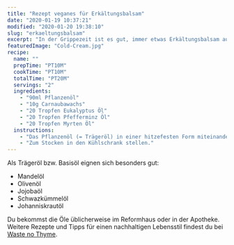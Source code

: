 ```yaml
---
title: "Rezept veganes für Erkältungsbalsam"
date: "2020-01-19 10:37:21"
modified: "2020-01-20 19:38:10"
slug: "erkaeltungsbalsam"
excerpt: "In der Grippezeit ist es gut, immer etwas Erkältungsbalsam auf Vorrat zu haben. Ein Basisöl, gemischt mit Carnaubwachs und ätherischen Ölen gemischt und schon hast du deinen DIY Balsam. "
featuredImage: "Cold-Cream.jpg"
recipe:
  name: ""
  prepTime: "PT10M"
  cookTime: "PT10M"
  totalTime: "PT20M"
  servings: "2"
  ingredients:
    - "90ml Pflanzenöl"
    - "10g Carnaubawachs"
    - "20 Tropfen Eukalyptus Öl"
    - "20 Tropfen Pfefferminz Öl"
    - "20 Tropfen Myrten Öl"
  instructions:
    - "Das Pflanzenöl (= Trägeröl) in einer hitzefesten Form miteinander vermischen und beides zusammen über dem Wasserbad vorsichtig schmelzen. Gut verrühren und vom Herd nehmen. Danach die ätherischen Öle zugeben und in saubere Tiegel oder Gläser füllen."
    - "Zum Stocken in den Kühlschrank stellen."
---
```


Als Trägeröl bzw. Basisöl eignen sich besonders gut:

*   Mandelöl
*   Olivenöl
*   Jojobaöl
*   Schwazkümmelöl
*   Johanniskrautöl

Du bekommst die Öle üblicherweise im Reformhaus oder in der Apotheke. Weitere Rezepte und Tipps für einen nachhaltigen Lebensstil findest du bei [Waste no Thyme](https://wastenothyme.com).